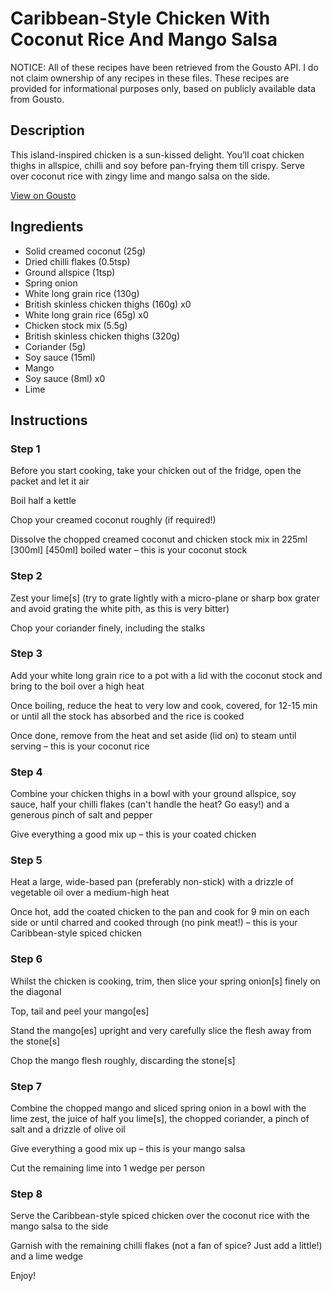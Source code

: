 # Caribbean-Style Chicken With Coconut Rice And Mango Salsa

NOTICE: All of these recipes have been retrieved from the Gousto API. I do not claim ownership of any recipes in these files. These recipes are provided for informational purposes only, based on publicly available data from Gousto.

## Description

This island-inspired chicken is a sun-kissed delight. You’ll coat chicken thighs in allspice, chilli and soy before pan-frying them till crispy. Serve over coconut rice with zingy lime and mango salsa on the side.

[View on Gousto](https://www.gousto.co.uk/recipes/cookbook/caribbean-style-chicken-with-coconut-rice-and-mango-salsa)

## Ingredients

- Solid creamed coconut (25g)
- Dried chilli flakes (0.5tsp)
- Ground allspice (1tsp)
- Spring onion
- White long grain rice (130g)
- British skinless chicken thighs (160g) x0
- White long grain rice (65g) x0
- Chicken stock mix (5.5g)
- British skinless chicken thighs (320g)
- Coriander (5g)
- Soy sauce (15ml)
- Mango
- Soy sauce (8ml) x0
- Lime

## Instructions


### Step 1

Before you start cooking, take your chicken out of the fridge, open the packet and let it air

Boil half a kettle

Chop your creamed coconut roughly (if required!)

Dissolve the chopped creamed coconut and chicken stock mix in 225ml <span class="text-purple">[300ml]</span> <span class="text-danger">[450ml]</span> boiled water – this is your coconut stock


### Step 2

Zest your lime[s] (try to grate lightly with a micro-plane or sharp box grater and avoid grating the white pith, as this is very bitter)

Chop your coriander finely, including the stalks


### Step 3

Add your white long grain rice to a pot with a lid with the coconut stock and bring to the boil over a high heat

Once boiling, reduce the heat to very low and cook, covered, for 12-15 min or until all the stock has absorbed and the rice is cooked

Once done, remove from the heat and set aside (lid on) to steam until serving – this is your coconut rice


### Step 4

Combine your chicken thighs in a bowl with your ground allspice, soy sauce, half your chilli flakes (can't handle the heat? Go easy!) and a generous pinch of salt and pepper

Give everything a good mix up – this is your coated chicken


### Step 5

Heat a large, wide-based pan (preferably non-stick) with a drizzle of vegetable oil over a medium-high heat

Once hot, add the coated chicken to the pan and cook for 9 min on each side or until charred and cooked through (no pink meat!) – this is your Caribbean-style spiced chicken


### Step 6

Whilst the chicken is cooking, trim, then slice your spring onion[s] finely on the diagonal

Top, tail and peel your mango[es]

Stand the mango[es] upright and very carefully slice the flesh away from the stone[s]

Chop the mango flesh roughly, discarding the stone[s]


### Step 7

Combine the chopped mango and sliced spring onion in a bowl with the lime zest, the juice of half you lime[s], the chopped coriander, a pinch of salt and a drizzle of olive oil

Give everything a good mix up – this is your mango salsa

Cut the remaining lime into 1 wedge per person

### Step 8

Serve the Caribbean-style spiced chicken over the coconut rice with the mango salsa to the side

Garnish with the remaining chilli flakes (not a fan of spice? Just add a little!) and a lime wedge

Enjoy!

